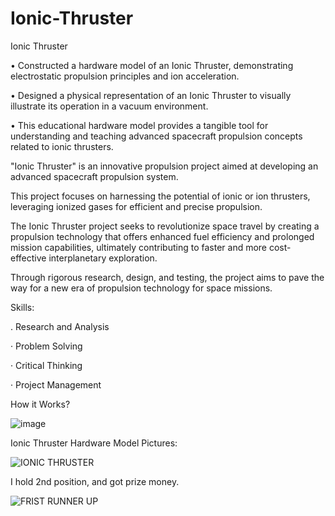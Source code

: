 # Ionic-Thruster
Ionic Thruster

•	Constructed a hardware model of an Ionic Thruster, demonstrating electrostatic propulsion principles and ion acceleration.

•	Designed a physical representation of an Ionic Thruster to visually illustrate its operation in a vacuum environment.

•	This educational hardware model provides a tangible tool for understanding and teaching advanced spacecraft propulsion concepts related to ionic thrusters.

"Ionic Thruster" is an innovative propulsion project aimed at developing an advanced spacecraft propulsion system.

This project focuses on harnessing the potential of ionic or ion thrusters, leveraging ionized gases for efficient and precise propulsion.

The Ionic Thruster project seeks to revolutionize space travel by creating a propulsion technology that offers enhanced fuel efficiency and prolonged mission capabilities, ultimately contributing to faster and more cost-effective interplanetary exploration. 

Through rigorous research, design, and testing, the project aims to pave the way for a new era of propulsion technology for space missions.


Skills:

. Research and Analysis 

· Problem Solving 

· Critical Thinking 

· Project Management

How it Works?

![image](https://github.com/palashmajhi23/Ionic-Thruster/assets/128633751/a8d6f9e6-dd2d-4b81-a7e7-a9270ed0f35b)

Ionic Thruster Hardware Model Pictures:

![IONIC THRUSTER](https://github.com/palashmajhi23/Ionic-Thruster/assets/128633751/79cdbe2a-f605-4e62-a830-419808d82d6b)

I hold 2nd position, and got prize money.

![FRIST RUNNER UP](https://github.com/palashmajhi23/Ionic-Thruster/assets/128633751/f8b99eda-6c1a-4624-a202-921763b0994d)
